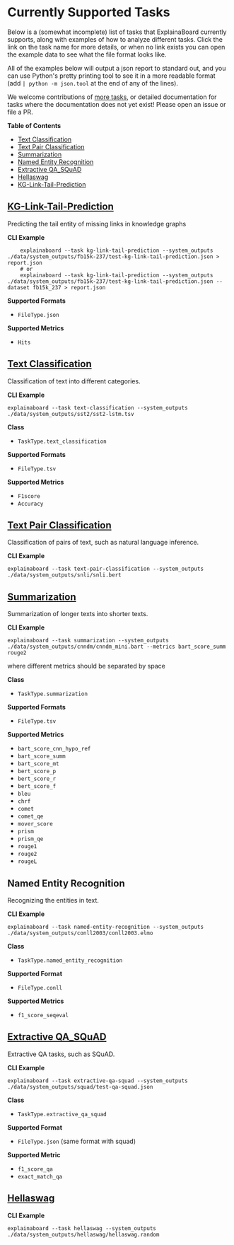 # Currently Supported Tasks

Below is a (somewhat incomplete) list of tasks that ExplainaBoard currently supports, along with examples of how to analyze different tasks.
Click the link on the task name for more details, or when no link exists you can open the example data to see what the file format looks like.

All of the examples below will output a json report to standard out, and you can use Python's pretty printing tool to see it in a more readable format (add `| python -m json.tool` at the end of any of the lines).

We welcome contributions of [more tasks](add_new_tasks.md), or detailed documentation for tasks where the documentation does not yet exist! Please open an issue or file a PR.

**Table of Contents**
* [Text Classification](#text-classification)
* [Text Pair Classification](#text-pair-classification)
* [Summarization](#summarization)
* [Named Entity Recognition](#named-entity-recognition)
* [Extractive QA_SQuAD](#extractive-qa-squad)
* [Hellaswag](#hellaswag)
* [KG-Link-Tail-Prediction](#kg-link-tail-prediction)






## [KG-Link-Tail-Prediction](task_kg_link_tail_prediction.md)
Predicting the tail entity of missing links in knowledge graphs

**CLI Example**
```shell
    explainaboard --task kg-link-tail-prediction --system_outputs ./data/system_outputs/fb15k-237/test-kg-link-tail-prediction.json > report.json
    # or
    explainaboard --task kg-link-tail-prediction --system_outputs ./data/system_outputs/fb15k-237/test-kg-link-tail-prediction.json --dataset fb15k_237 > report.json
```



**Supported Formats**
* `FileType.json`
  
**Supported Metrics**
* `Hits`




## [Text Classification](task_text_classification.md)

Classification of text into different categories.

**CLI Example**
```shell
explainaboard --task text-classification --system_outputs ./data/system_outputs/sst2/sst2-lstm.tsv
```

**Class**
* `TaskType.text_classification`

**Supported Formats**
* `FileType.tsv`
  
**Supported Metrics**
* `F1score`
* `Accuracy`


## [Text Pair Classification](task_text_pair_classification.md)

Classification of pairs of text, such as natural language inference.

**CLI Example**
```shell
explainaboard --task text-pair-classification --system_outputs ./data/system_outputs/snli/snli.bert
```

## [Summarization](task_summarization.md)

Summarization of longer texts into shorter texts.

**CLI Example**
```shell
explainaboard --task summarization --system_outputs ./data/system_outputs/cnndm/cnndm_mini.bart --metrics bart_score_summ rouge2
```
where different metrics should be separated by space

**Class**
* `TaskType.summarization`
  
**Supported Formats**
* `FileType.tsv`
  
**Supported Metrics**
* `bart_score_cnn_hypo_ref`
* `bart_score_summ`
* `bart_score_mt`
* `bert_score_p`
* `bert_score_r`
* `bert_score_f`
* `bleu`
* `chrf`
* `comet`
* `comet_qe`
* `mover_score`
* `prism`
* `prism_qe`
* `rouge1`
* `rouge2`
* `rougeL`





## Named Entity Recognition

Recognizing the entities in text.

**CLI Example**
```shell
explainaboard --task named-entity-recognition --system_outputs ./data/system_outputs/conll2003/conll2003.elmo
```

**Class**
* `TaskType.named_entity_recognition`

**Supported Format**
* `FileType.conll`
  
**Supported Metrics**
* `f1_score_seqeval`
 

## [Extractive QA_SQuAD](task_extractive_qa_squad.md)

Extractive QA tasks, such as SQuAD.

**CLI Example**
```shell
explainaboard --task extractive-qa-squad --system_outputs ./data/system_outputs/squad/test-qa-squad.json
```

**Class**
* `TaskType.extractive_qa_squad`

**Supported Format**
* `FileType.json` (same format with squad)
  
**Supported Metric**
* `f1_score_qa`
* `exact_match_qa`
 

## [Hellaswag](task_hellaswag.md)

**CLI Example**
```shell
explainaboard --task hellaswag --system_outputs ./data/system_outputs/hellaswag/hellaswag.random
```
